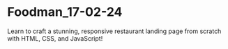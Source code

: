 # Foodman_17-02-24
Learn to craft a stunning, responsive restaurant landing page from scratch with HTML, CSS, and JavaScript!
